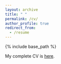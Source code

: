 ```yaml
---
layout: archive
title: " "
permalink: /cv/
author_profile: true
redirect_from:
  - /resume
---
```


{% include base_path %}

My complete CV is [here](https://galvinlai.github.io/files/LatexCV/CV_Lai_for_postdoc/main.pdf).

<!---(https://galvinlai.github.io/files/LatexCV/Curriculum_Vitae_Lai/Curriculum_Vitae_Lai.pdf)
-->

<!---以下都被注释掉了，因为内容和pdf高度重合-->

<!--- 

Education
======
* Apr. 2021 -- present: Ph.D. student, University of Tsukuba, Ibaraki, Japan.
  * Graduate School of Systems and Information Engineering
* Apr. 2019 -- Mar. 2021: Master of Science in Policy and Planning Sciences, University of Tsukuba, Ibaraki, Japan.
  * Graduate School of Systems and Information Engineering
* Jul. 2017 -- Mar. 2019: Preparing for entering Graduate School in Japan. ARC Tokyo Japanese Language School, Tokyo, Japan.
  * Graduate School Preparation Class
* Sep. 2013 -- Jun. 2017: Bachelor of Management, Dongbei University of Finance and Economics, Dalian, China.
  * School of Business Administration

Grants and fellowship
======
  - Sep. 2021 -- present: Research fellowship from [Support for Pioneering Research Initiated by the Next Generation (SPRING)](https://www.jst.go.jp/jisedai/index.html)

Skills
======
  - JLPT N1 (134) Dec. 2016.
  - Programming Skill: Matlab, Python.
  - Latex

Teaching
======
 - 

--->









